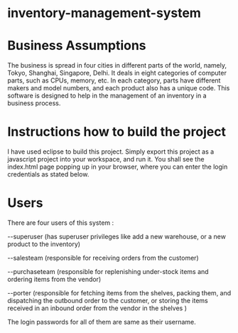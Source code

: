 # inventory-management-system

# Business Assumptions

The business is spread in four cities in different parts of the world, namely, Tokyo, Shanghai, Singapore, Delhi. It deals in eight categories of computer parts, such as CPUs, memory, etc. In each category, parts have different makers and model numbers, and each product also has a unique code. This software is designed to help in the management of an inventory in a business process.

# Instructions how to build the project

I have used eclipse to build this project. Simply export this project as a javascript project into your workspace, and run it.
You shall see the index.html page popping up in your browser, where you can enter the login credentials as stated below.

# Users

There are four users of this system :

--superuser (has superuser privileges like add a new warehouse, or a new product to the inventory)

--salesteam (responsible for receiving orders from the customer)

--purchaseteam (responsible for replenishing under-stock items and ordering items from the vendor)

--porter (responsible for fetching items from the shelves, packing them, and dispatching the outbound order to the customer, or storing the items received in an inbound order from the vendor in the shelves )

The login passwords for all of them are same as their username.
